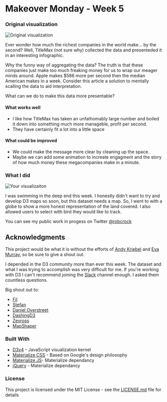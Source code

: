 
# Makeover Monday - Week 5

### Original visualization
![Original visualization](https://pbs.twimg.com/profile_images/562466745340817408/_nIu8KHX.jpeg)

Ever wonder how much the richest companies in the world make... by the second? Well, TitleMax (not sure why) collected the data and presenteded it in an interesting infographic. 

Why the funny way of aggregating the data? The truth is that these companies just make too much freaking money for us to wrap our meager minds around. Apple makes $586 more per second then the median American makes in a week. Consider this article a solution to mentally scalling the data to aid interpretation.

What can we do to make this data more presentable?

#### What works well
* I like how TitleMax has taken an unfathomably large number and boiled it down into something much more manageble, profit per second.
* They have certainly fit a lot into a little space

#### What could be improved
* We could make the message more clear by cleaning up the space.
* Maybe we can add some animation to increate engagment and the story of how much money these megacompanies make in a minute.

### What I did
![Your visualizaiton](http://metacentricities.com/wp-content/uploads/2016/09/Lion-5.jpg)

I was swimming in the deep end this week. I honestly didn't want to try and develop D3 maps so soon, but this dataset needs a map. So, I went to with a globe to show a more honest representation of the land covered. I also allowed users to select with bird they would like to track.

You can see my public work in progess on Twitter [@robcrock](twitter.com/robcrock)

## Acknowledgments

This project would be what it is without the efforts of [Andy Kriebel](https://twitter.com/VizWizBI) and [Eva Murray](https://twitter.com/TriMyData), so be sure to give a shout out.

I depended in the D3 community more than ever this week. The dataset and what I was trying to accomplish was very difficult for me. If you're working with D3 I can't recommend joining the [Slack](https://d3-slackin.herokuapp.com/) channel enough. I asked them countless questions.

Big shout out to:
* [Fil](https://twitter.com/recifs)
* [Stefan](https://twitter.com/stefanjudis)
* [Daniel Overstreet](https://twitter.com/dhoboy)
* [DashingD3](https://www.dashingd3js.com/lessons/geojson)
* [Zevross](http://zevross.com/blog/2014/09/30/use-the-amazing-d3-library-to-animate-a-path-on-a-leaflet-map/)
* [MapShaper](http://mapshaper.org/)

### Built With

* [D3v4](https://d3js.org/d3.v4.min.js) - JavaScript visualization kernel
* [Materialize CSS](https://cdnjs.cloudflare.com/ajax/libs/materialize/0.100.2/css/materialize.min.css) - Based on Google's design philosophy
* [Materialize JS](https://cdnjs.cloudflare.com/ajax/libs/materialize/0.100.2/js/materialize.min.js)- Materialize dependancy
* [jQuery](https://code.jquery.com/jquery-3.2.1.min.js) - Materialize dependancy

### License

This project is licensed under the MIT License - see the [LICENSE.md](LICENSE.md) file for details
